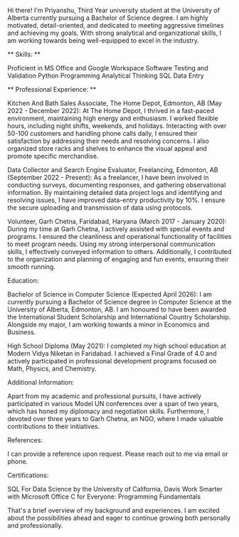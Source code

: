 Hi there! I'm Priyanshu, Third Year university student at the University of Alberta currently pursuing a Bachelor of Science degree. I am highly motivated, detail-oriented, and dedicated to meeting aggressive timelines and achieving my goals. With strong analytical and organizational skills, I am working towards being well-equipped to excel in the industry.

** Skills: ** 

Proficient in MS Office and Google Workspace Software Testing and Validation Python Programming Analytical Thinking SQL Data Entry

** Professional Experience: ** 

Kitchen And Bath Sales Associate, The Home Depot, Edmonton, AB (May 2022 - December 2022): At The Home Depot, I thrived in a fast-paced environment, maintaining high energy and enthusiasm. I worked flexible hours, including night shifts, weekends, and holidays. Interacting with over 50-100 customers and handling phone calls daily, I ensured their satisfaction by addressing their needs and resolving concerns. I also organized store racks and shelves to enhance the visual appeal and promote specific merchandise.

Data Collector and Search Engine Evaluator, Freelancing, Edmonton, AB (September 2022 - Present): As a freelancer, I have been involved in conducting surveys, documenting responses, and gathering observational information. By maintaining detailed data project logs and identifying and resolving issues, I have improved data-entry productivity by 10%. I ensure the secure uploading and transmission of data using protocols.

Volunteer, Garh Chetna, Faridabad, Haryana (March 2017 - January 2020): During my time at Garh Chetna, I actively assisted with special events and programs. I ensured the cleanliness and operational functionality of facilities to meet program needs. Using my strong interpersonal communication skills, I effectively conveyed information to others. Additionally, I contributed to the organization and planning of engaging and fun events, ensuring their smooth running.

Education:

Bachelor of Science in Computer Science (Expected April 2026): I am currently pursuing a Bachelor of Science degree in Computer Science at the University of Alberta, Edmonton, AB. I am honoured to have been awarded the International Student Scholarship and International Country Scholarship. Alongside my major, I am working towards a minor in Economics and Business.

High School Diploma (May 2021): I completed my high school education at Modern Vidya Niketan in Faridabad. I achieved a Final Grade of 4.0 and actively participated in professional development programs focused on Math, Physics, and Chemistry.

Additional Information:

Apart from my academic and professional pursuits, I have actively participated in various Model UN conferences over a span of two years, which has honed my diplomacy and negotiation skills. Furthermore, I devoted over three years to Garh Chetna, an NGO, where I made valuable contributions to their initiatives.

References:

I can provide a reference upon request. Please reach out to me via email or phone.

Certifications:

SQL For Data Science by the University of California, Davis Work Smarter with Microsoft Office C for Everyone: Programming Fundamentals

That's a brief overview of my background and experiences. I am excited about the possibilities ahead and eager to continue growing both personally and professionally.
